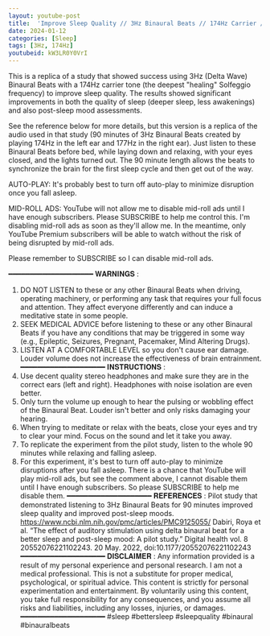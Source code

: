 ```yaml
---
layout: youtube-post
title:  'Improve Sleep Quality // 3Hz Binaural Beats // 174Hz Carrier // Pure Tones'
date: 2024-01-12
categories: [Sleep]
tags: [3Hz, 174Hz]
youtubeid: kW3LR0Y0VrI
---
```


<p class="premono" markdown="1">
This is a replica of a study that showed success using 3Hz (Delta Wave) Binaural Beats with a 174Hz carrier tone (the deepest "healing" Solfeggio frequency) to improve sleep quality. The results showed significant improvements in both the quality of sleep (deeper sleep, less awakenings) and also post-sleep mood assessments.

See the reference below for more details, but this version is a replica of the audio used in that study (90 minutes of 3Hz Binaural Beats created by playing 174Hz in the left ear and 177Hz in the right ear). Just listen to these Binaural Beats before bed, while laying down and relaxing, with your eyes closed, and the lights turned out. The 90 minute length allows the beats to synchronize the brain for the first sleep cycle and then get out of the way.

AUTO-PLAY:  It's probably best to turn off auto-play to minimize disruption once you fall asleep.

MID-ROLL ADS:  YouTube will not allow me to disable mid-roll ads until I have enough subscribers. Please SUBSCRIBE to help me control this. I'm disabling mid-roll ads as soon as they'll allow me. In the meantime, only YouTube Premium subscribers will be able to watch without the risk of being disrupted by mid-roll ads. 

Please remember to SUBSCRIBE so I can disable mid-roll ads.

━━━━━━━━━━━━━━━━━━━━
𝐖𝐀𝐑𝐍𝐈𝐍𝐆𝐒 :
1. DO NOT LISTEN to these or any other Binaural Beats when driving, operating machinery, or performing any task that requires your full focus and attention. They affect everyone differently and can induce a meditative state in some people.
2. SEEK MEDICAL ADVICE before listening to these or any other Binaural Beats if you have any conditions that may be triggered in some way (e.g., Epileptic, Seizures, Pregnant, Pacemaker, Mind Altering Drugs).
3. LISTEN AT A COMFORTABLE LEVEL so you don't cause ear damage. Louder volume does not increase the effectiveness of brain entrainment.
━━━━━━━━━━━━━━━━━━━━
𝐈𝐍𝐒𝐓𝐑𝐔𝐂𝐓𝐈𝐎𝐍𝐒 :
1. Use decent quality stereo headphones and make sure they are in the correct ears (left and right). Headphones with noise isolation are even better.
2. Only turn the volume up enough to hear the pulsing or wobbling effect of the Binaural Beat. Louder isn't better and only risks damaging your hearing.
3. When trying to meditate or relax with the beats, close your eyes and try to clear your mind. Focus on the sound and let it take you away.
4. To replicate the experiment from the pilot study, listen to the whole 90 minutes while relaxing and falling asleep.
5. For this experiment, it's best to turn off auto-play to minimize disruptions after you fall asleep. There is a chance that YouTube will play mid-roll ads, but see the comment above, I cannot disable them until I have enough subscribers. So please SUBSCRIBE to help me disable them.
━━━━━━━━━━━━━━━━━━━━
𝐑𝐄𝐅𝐄𝐑𝐄𝐍𝐂𝐄𝐒 :
Pilot study that demonstrated listening to 3Hz Binaural Beats for 90 minutes improved sleep quality and improved post-sleep moods.
<https://www.ncbi.nlm.nih.gov/pmc/articles/PMC9125055/>
Dabiri, Roya et al. “The effect of auditory stimulation using delta binaural beat for a better sleep and post-sleep mood: A pilot study.” Digital health vol. 8 20552076221102243. 20 May. 2022, doi:10.1177/20552076221102243
━━━━━━━━━━━━━━━━━━━━
𝐃𝐈𝐒𝐂𝐋𝐀𝐈𝐌𝐄𝐑 :
Any information provided is a result of my personal experience and personal research. I am not a medical professional. This is not a substitute for proper medical, psychological, or spiritual advice. This content is strictly for personal experimentation and entertainment. By voluntarily using this content, you take full responsibility for any consequences, and you assume all risks and liabilities, including any losses, injuries, or damages.
━━━━━━━━━━━━━━━━━━━━
#sleep #bettersleep #sleepquality #binaural #binauralbeats
</p>